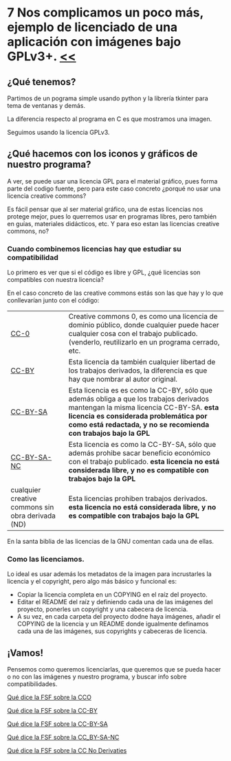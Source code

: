 # 7 Nos complicamos un poco más, ejemplo de licenciado de una aplicación con imágenes bajo GPLv3+. [<<](../README.md)

## ¿Qué tenemos?

Partimos de un pograma simple usando python y la librería tkinter para tema de ventanas y demás.

La diferencia respecto al programa en C es que mostramos una imagen.

Seguimos usando la licencia GPLv3.

## ¿Qué hacemos con los iconos y gráficos de nuestro programa?

A ver, se puede usar una licencia GPL para el material gráfico, pues forma parte del codigo fuente, pero para este caso concreto ¿porqué no usar una licencia creative commons?

Es fácil pensar que al ser material gráfico, una de estas licencias nos protege mejor, pues lo querremos usar en programas libres, pero también en guías, materiales didácticos, etc. Y para eso estan las licencias creative commons, no?

### Cuando combinemos licencias hay que estudiar su compatibilidad

Lo primero es ver que si el código es libre y GPL, ¿qué licencias son compatibles con nuestra licencia?

En el caso concreto de las creative commons estás son las que hay y lo que conllevarían junto con el código:

| | |
|---|---|
| [CC-0](https://creativecommons.org/share-your-work/public-domain/cc0/)	| Creative commons 0, es como una licencia de dominio público, donde cualquier puede hacer cualquier cosa con el trabajo publicado. (venderlo, reutilizarlo en un programa cerrado, etc. |
| [CC-BY](https://creativecommons.org/licenses/by/4.0/)	| Esta licencia da también cualquier libertad de los trabajos derivados, la diferencia es que hay que nombrar al autor original. |
| [CC-BY-SA](https://creativecommons.org/licenses/by-sa/2.0/) | Esta licencia es es como la CC-BY, sólo que además obliga a que los trabajos derivados mantengan la misma licencia CC-BY-SA. **esta licencia es considerada problemática por como está redactada, y no se recomienda con trabajos bajo la GPL** |
| [CC-BY-SA-NC](https://creativecommons.org/licenses/by-nc-sa/2.0/) | Esta licencia es como la CC-BY-SA, sólo que además prohibe sacar beneficio económico con el trabajo publicado. **esta licencia no está considerada libre, y no es compatible con trabajos bajo la GPL**|
| cualquier creative commons sin obra derivada (ND) | Esta licencias prohiben trabajos derivados. **esta licencia no está considerada libre, y no es compatible con trabajos bajo la GPL**|

En la santa biblia de las licencias de la GNU comentan cada una de ellas.

### Como las licenciamos.

Lo ideal es usar además los metadatos de la imagen para incrustarles la licencia y el copyright, pero algo más básico y funcional es:

* Copiar la licencia completa en un COPYING en el raíz del proyecto.
* Editar el README del raíz y definiendo cada una de las imágenes del proyecto, ponerles un copyright y una cabecera de licencia.
* A su vez, en cada carpeta del proyecto dodne haya imágenes, añadir el COPYING de la licencia y un README donde igualmente definamos cada una de las imágenes, sus copyrights y cabeceras de licencia.

## ¡Vamos!

Pensemos como queremos licenciarlas, que queremos que se pueda hacer o no con las imágenes y nuestro programa, y buscar info sobre compatibilidades.

[Qué dice la FSF sobre la CCO](https://www.gnu.org/licenses/license-list.html#CC0)

[Qué dice la FSF sobre la CC-BY](https://www.gnu.org/licenses/license-list.html#ccby)

[Qué dice la FSF sobre la CC-BY-SA](https://www.gnu.org/licenses/license-list.html#ccbysa)

[Qué dice la FSF sobre la CC_BY-SA-NC](https://www.gnu.org/licenses/license-list.html#CC-BY-NC)

[Qué dice la FSF sobre la CC No Derivaties](https://www.gnu.org/licenses/license-list.html#CC-BY-ND)



